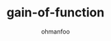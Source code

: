 ---
Aliases:
- '#gain-of-function'
author: ohmanfoo
created: '2022-08-07'
source: '#todo'
tags: ' #;'
title: gain-of-function
---